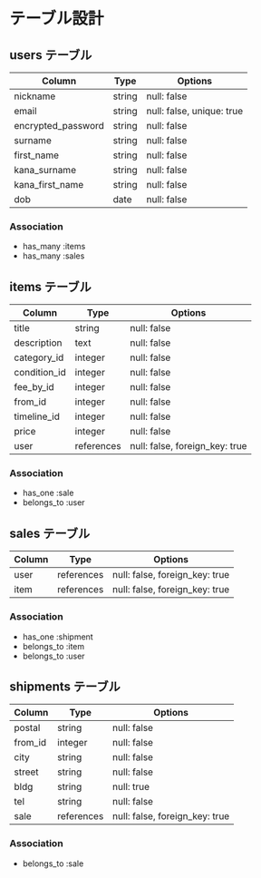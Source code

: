 # テーブル設計

## users テーブル

| Column             | Type    | Options                   |
| ------------------ | ------- | ------------------------- |
| nickname           | string  | null: false               |
| email              | string  | null: false, unique: true |
| encrypted_password | string  | null: false               |
| surname            | string  | null: false               |
| first_name         | string  | null: false               |
| kana_surname       | string  | null: false               |
| kana_first_name    | string  | null: false               |
| dob                | date    | null: false               |


### Association

- has_many :items
- has_many :sales

##  items テーブル

| Column       | Type       | Options                         |
| ------------ | ---------- | ------------------------------- |
| title        | string     | null: false                     |
| description  | text       | null: false                     |
| category_id  | integer    | null: false                     |
| condition_id | integer    | null: false                     |
| fee_by_id    | integer    | null: false                     |
| from_id      | integer    | null: false                     |
| timeline_id  | integer    | null: false                     |
| price        | integer    | null: false                     |
| user         | references | null: false, foreign_key: true  |


### Association

- has_one :sale
- belongs_to :user

## sales テーブル

| Column       | Type       | Options                        |
| ------------ | ---------- | ------------------------------ |
| user         | references | null: false, foreign_key: true |
| item         | references | null: false, foreign_key: true |

### Association

- has_one :shipment
- belongs_to :item
- belongs_to :user

## shipments テーブル

| Column       | Type       | Options                         |
| ------------ | ---------- | ------------------------------- |
| postal       | string     | null: false                     |
| from_id      | integer    | null: false                     |
| city         | string     | null: false                     |
| street       | string     | null: false                     |
| bldg         | string     | null: true                      |
| tel          | string     | null: false                     |
| sale         | references | null: false, foreign_key: true  |

### Association

- belongs_to :sale